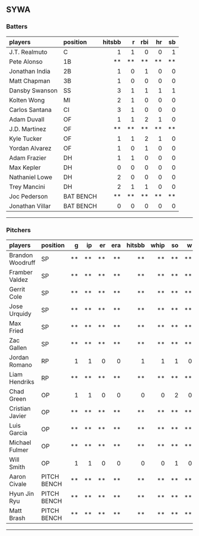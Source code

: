 ## SYWA

### Batters

 |players         |position  | hitsbb|  r| rbi| hr| sb| 
|:---------------|:---------|------:|--:|---:|--:|--:| 
|J.T. Realmuto   |C         |      1|  1|   0|  0|  1| 
|Pete Alonso     |1B        |     **| **|  **| **| **| 
|Jonathan India  |2B        |      1|  0|   1|  0|  0| 
|Matt Chapman    |3B        |      1|  0|   0|  0|  0| 
|Dansby Swanson  |SS        |      3|  1|   1|  1|  1| 
|Kolten Wong     |MI        |      2|  1|   0|  0|  0| 
|Carlos Santana  |CI        |      3|  1|   0|  0|  0| 
|Adam Duvall     |OF        |      1|  1|   2|  1|  0| 
|J.D. Martinez   |OF        |     **| **|  **| **| **| 
|Kyle Tucker     |OF        |      1|  1|   2|  1|  0| 
|Yordan Alvarez  |OF        |      1|  0|   1|  0|  0| 
|Adam Frazier    |DH        |      1|  1|   0|  0|  0| 
|Max Kepler      |DH        |      0|  0|   0|  0|  0| 
|Nathaniel Lowe  |DH        |      2|  0|   0|  0|  0| 
|Trey Mancini    |DH        |      2|  1|   1|  0|  0| 
|Joc Pederson    |BAT BENCH |     **| **|  **| **| **| 
|Jonathan Villar |BAT BENCH |      0|  0|   0|  0|  0| 

* * *

### Pitchers

 
|players          |position    |  g| ip| er| era| hitsbb| whip| so|  w| sv| 
|:----------------|:-----------|--:|--:|--:|---:|------:|----:|--:|--:|--:| 
|Brandon Woodruff |SP          | **| **| **|  **|     **|   **| **| **| **| 
|Framber Valdez   |SP          | **| **| **|  **|     **|   **| **| **| **| 
|Gerrit Cole      |SP          | **| **| **|  **|     **|   **| **| **| **| 
|Jose Urquidy     |SP          | **| **| **|  **|     **|   **| **| **| **| 
|Max Fried        |SP          | **| **| **|  **|     **|   **| **| **| **| 
|Zac Gallen       |SP          | **| **| **|  **|     **|   **| **| **| **| 
|Jordan Romano    |RP          |  1|  1|  0|   0|      1|    1|  1|  0|  1| 
|Liam Hendriks    |RP          | **| **| **|  **|     **|   **| **| **| **| 
|Chad Green       |OP          |  1|  1|  0|   0|      0|    0|  2|  0|  0| 
|Cristian Javier  |OP          | **| **| **|  **|     **|   **| **| **| **| 
|Luis Garcia      |OP          | **| **| **|  **|     **|   **| **| **| **| 
|Michael Fulmer   |OP          | **| **| **|  **|     **|   **| **| **| **| 
|Will Smith       |OP          |  1|  1|  0|   0|      0|    0|  1|  0|  0| 
|Aaron Civale     |PITCH BENCH | **| **| **|  **|     **|   **| **| **| **| 
|Hyun Jin Ryu     |PITCH BENCH | **| **| **|  **|     **|   **| **| **| **| 
|Matt Brash       |PITCH BENCH | **| **| **|  **|     **|   **| **| **| **| 


* * *


